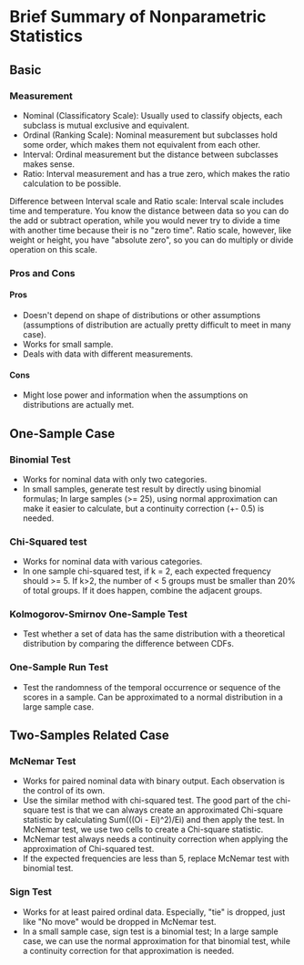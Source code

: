 # Brief Summary of Nonparametric Statistics

## Basic

### Measurement
* Nominal (Classificatory Scale): Usually used to classify objects, each
subclass is mutual exclusive and equivalent.
* Ordinal (Ranking Scale): Nominal measurement but subclasses hold some order,
which makes them not equivalent from each other.
* Interval: Ordinal measurement but the distance between subclasses makes sense.
* Ratio: Interval measurement and has a true zero, which makes the ratio
calculation to be possible.

Difference between Interval scale and Ratio scale: Interval scale includes time
and temperature. You know the distance between data so you can do the add or
subtract operation, while you would never try to divide a time with another time
because their is no "zero time". Ratio scale, however, like weight or height, you
have "absolute zero", so you can do multiply or divide operation on this scale.

### Pros and Cons

#### Pros
* Doesn't depend on shape of distributions or other assumptions (assumptions
of distribution are actually pretty difficult to meet in many case).
* Works for small sample.
* Deals with data with different measurements.

#### Cons
* Might lose power and information when the assumptions on distributions are
actually met.

## One-Sample Case

### Binomial Test
* Works for nominal data with only two categories.
* In small samples, generate test result by directly using binomial formulas;
In large samples (>= 25), using normal approximation can make it easier to
calculate, but a continuity correction (+- 0.5) is needed.  

### Chi-Squared test
* Works for nominal data with various categories.
* In one sample chi-squared test, if k = 2, each expected frequency should >= 5. If
k>2, the number of < 5 groups must be smaller than 20% of total groups. If it
does happen, combine the adjacent groups.

### Kolmogorov-Smirnov One-Sample Test
* Test whether a set of data has the same distribution with a theoretical
distribution by comparing the difference between CDFs.

### One-Sample Run Test
* Test the randomness of the temporal occurrence or sequence of the scores in a
sample. Can be approximated to a normal distribution in a large sample case.

## Two-Samples Related Case

### McNemar Test
* Works for paired nominal data with binary output. Each observation is the
control of its own.
* Use the similar method with chi-squared test. The good part of the chi-square
test is that we can always create an approximated Chi-square statistic by
calculating Sum(((Oi - Ei)^2)/Ei) and then apply the test. In McNemar test, we
use two cells to create a Chi-square statistic.
* McNemar test always needs a continuity correction when applying the
approximation of Chi-squared test.
* If the expected frequencies are less than 5, replace McNemar test with
binomial test.

### Sign Test
* Works for at least paired ordinal data. Especially, "tie" is dropped, just
like "No move" would be dropped in McNemar test.
* In a small sample case, sign test is a binomial test; In a large sample case,
we can use the normal approximation for that binomial test, while a continuity
correction for that approximation is needed.
